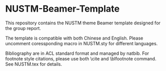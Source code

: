 # NUSTM-Beamer-Template
This repository contains the NUSTM theme Beamer template designed for the group report. 

The template is compatible with both Chinese and English. Please uncomment coressponding macro in NUSTM.sty for different languages. 

Bibliography are in ACL standard format and managed by natbib. For footnote style citations, please use both \cite and \blfootnote command. See NUSTM.tex for details.
